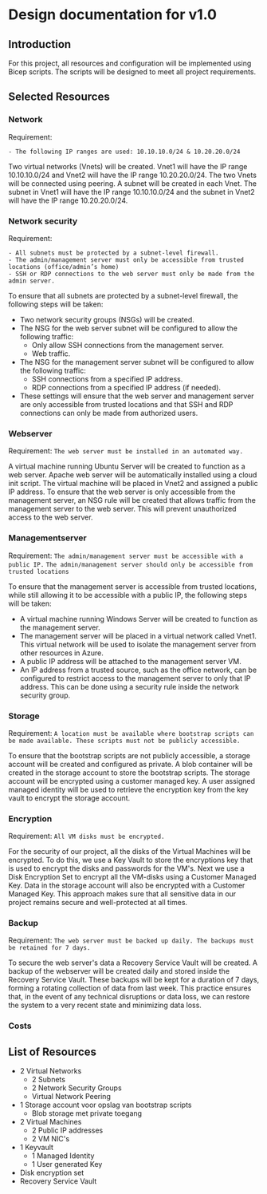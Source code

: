 # Design documentation for v1.0

## Introduction
For this project, all resources and configuration will be implemented using Bicep scripts. The scripts will be designed to meet all project requirements.

## Selected Resources
### Network
Requirement:
```
- The following IP ranges are used: 10.10.10.0/24 & 10.20.20.0/24
```
Two virtual networks (Vnets) will be created. Vnet1 will have the IP range 10.10.10.0/24 and Vnet2 will have the IP range 10.20.20.0/24. The two Vnets will be connected using peering. A subnet will be created in each Vnet. The subnet in Vnet1 will have the IP range 10.10.10.0/24 and the subnet in Vnet2 will have the IP range 10.20.20.0/24.


### Network security
Requirement:
```
- All subnets must be protected by a subnet-level firewall.
- The admin/management server must only be accessible from trusted locations (office/admin’s home)
- SSH or RDP connections to the web server must only be made from the admin server.
```

To ensure that all subnets are protected by a subnet-level firewall, the following steps will be taken:

- Two network security groups (NSGs) will be created.
- The NSG for the web server subnet will be configured to allow the following traffic:
    - Only allow SSH connections from the management server.
    - Web traffic.
- The NSG for the management server subnet will be configured to allow the following traffic: 
    - SSH connections from a specified IP address. 
    - RDP connections from a specified IP address (if needed).
- These settings will ensure that the web server and management server are only accessible from trusted locations and that SSH and RDP connections can only be made from authorized users.


### Webserver
Requirement:
`The web server must be installed in an automated way.`

A virtual machine running Ubuntu Server will be created to function as a web server. Apache web server will be automatically installed using a cloud init script. The virtual machine will be placed in Vnet2 and assigned a public IP address. To ensure that the web server is only accessible from the management server, an NSG rule will be created that allows traffic from the management server to the web server. This will prevent unauthorized access to the web server.

### Managementserver
Requirement:
`The admin/management server must be accessible with a public IP.`
`The admin/management server should only be accessible from trusted locations `

To ensure that the management server is accessible from trusted locations, while still allowing it to be accessible with a public IP, the following steps will be taken:

- A virtual machine running Windows Server will be created to function as the management server.
- The management server will be placed in a virtual network called Vnet1. This virtual network will be used to isolate the management server from other resources in Azure.
- A public IP address will be attached to the management server VM.
- An IP address from a trusted source, such as the office network, can be configured to restrict access to the management server to only that IP address. This can be done using a security rule inside the network security group.


### Storage
Requirement:
`A location must be available where bootstrap scripts can be made available. These scripts must not be publicly accessible.`

To ensure that the bootstrap scripts are not publicly accessible, a storage account will be created and configured as private. A blob container will be created in the storage account to store the bootstrap scripts. The storage account will be encrypted using a customer managed key. A user assigned managed identity will be used to retrieve the encryption key from the key vault to encrypt the storage account. 

### Encryption
Requirement:
`All VM disks must be encrypted.`

For the security of our project, all the disks of the Virtual Machines will be encrypted. To do this, we use a Key Vault to store the encryptions key that is used to encrypt the disks and passwords for the VM's.
Next we use a Disk Encryption Set to encrypt all the VM-disks using a Customer Managed Key.
Data in the storage account will also be encrypted with a Customer Managed Key.
This approach makes sure that all sensitive data in our project remains secure and well-protected at all times.

### Backup
Requirement:
```The web server must be backed up daily. The backups must be retained for 7 days.```

To secure the web server's data a Recovery Service Vault will be created. A backup of the webserver will be created daily and stored inside the Recovery Service Vault. These backups will be kept for a duration of 7 days, forming a rotating collection of data from last week. This practice ensures that, in the event of any technical disruptions or data loss, we can restore the system to a very recent state and minimizing data loss.


### Costs



## List of Resources

- 2 Virtual Networks
    - 2 Subnets
    - 2 Network Security Groups
    - Virtual Network Peering
- 1 Storage account voor opslag van bootstrap scripts
    - Blob storage met private toegang
- 2 Virtual Machines
    - 2 Public IP addresses
    - 2 VM NIC's
- 1 Keyvault
    - 1 Managed Identity
    - 1 User generated Key
- Disk encryption set
- Recovery Service Vault